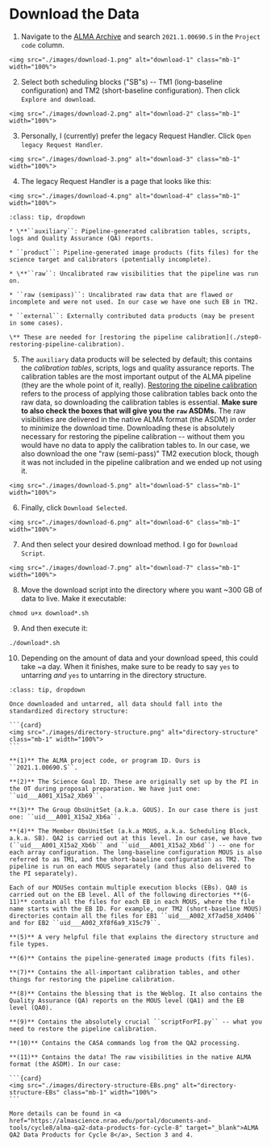 # Download the Data

1. Navigate to the <a href="https://almascience.nrao.edu/aq/" target="_blank">ALMA Archive</a> and search ``2021.1.00690.S`` in the ``Project code`` column.

````{card}
<img src="./images/download-1.png" alt="download-1" class="mb-1" width="100%">
````

2. Select both scheduling blocks ("SB"s) -- TM1 (long-baseline configuration) and TM2 (short-baseline configuration). Then click ``Explore and download``.

````{card}
<img src="./images/download-2.png" alt="download-2" class="mb-1" width="100%">
````

3. Personally, I (currently) prefer the legacy Request Handler. Click ``Open legacy Request Handler``.

````{card}
<img src="./images/download-3.png" alt="download-3" class="mb-1" width="100%">
````

4. The legacy Request Handler is a page that looks like this:

````{card}
<img src="./images/download-4.png" alt="download-4" class="mb-1" width="100%">
````

```{admonition} Understanding the data categories
:class: tip, dropdown

* \**``auxiliary``: Pipeline-generated calibration tables, scripts, logs and Quality Assurance (QA) reports.

* ``product``: Pipeline-generated image products (fits files) for the science target and calibrators (potentially incomplete).

* \**``raw``: Uncalibrated raw visibilities that the pipeline was run on.

* ``raw (semipass)``: Uncalibrated raw data that are flawed or incomplete and were not used. In our case we have one such EB in TM2.

* ``external``: Externally contributed data products (may be present in some cases).

\** These are needed for [restoring the pipeline calibration](./step0-restoring-pipeline-calibration).

```


5. The ``auxiliary`` data products will be selected by default; this contains the *calibration tables*, scripts, logs and quality assurance reports. The calibration tables are the most important output of the ALMA pipeline (they are the whole point of it, really). [Restoring the pipeline calibration](./step0-restoring-pipeline-calibration) refers to the process of applying those calibration tables back onto the raw data, so downloading the calibration tables is essential. **Make sure to also check the boxes that will give you the ``raw`` ASDMs.** The raw visibilities are delivered in the native ALMA format (the ASDM) in order to minimize the download time. Downloading these is absolutely necessary for restoring the pipeline calibration -- without them you would have no data to apply the calibration tables to. In our case, we also download the one "raw (semi-pass)" TM2 execution block, though it was not included in the pipeline calibration and we ended up not using it.

````{card}
<img src="./images/download-5.png" alt="download-5" class="mb-1" width="100%">
````
6. Finally, click ``Download Selected``.

````{card}
<img src="./images/download-6.png" alt="download-6" class="mb-1" width="100%">
````

7. And then select your desired download method. I go for ``Download Script``.

````{card}
<img src="./images/download-7.png" alt="download-7" class="mb-1" width="100%">
````

8. Move the download script into the directory where you want ~300 GB of data to live. Make it executable:

```
chmod u+x download*.sh
```

9. And then execute it:

```
./download*.sh
```

10. Depending on the amount of data and your download speed, this could take ~a day. When it finishes, make sure to be ready to say ``yes`` to untarring *and* ``yes`` to untarring in the directory structure.

````{admonition} Understanding the directory substructure
:class: tip, dropdown

Once downloaded and untarred, all data should fall into the standardized directory structure:

```{card}
<img src="./images/directory-structure.png" alt="directory-structure" class="mb-1" width="100%">
```

**(1)** The ALMA project code, or program ID. Ours is ``2021.1.00690.S``.

**(2)** The Science Goal ID. These are originally set up by the PI in the OT during proposal preparation. We have just one: ``uid___A001_X15a2_Xb69``.

**(3)** The Group ObsUnitSet (a.k.a. GOUS). In our case there is just one: ``uid___A001_X15a2_Xb6a``.

**(4)** The Member ObsUnitSet (a.k.a MOUS, a.k.a. Scheduling Block, a.k.a. SB). QA2 is carried out at this level. In our case, we have two (``uid___A001_X15a2_Xb6b`` and ``uid___A001_X15a2_Xb6d``) -- one for each array configuration. The long-baseline configuration MOUS is also referred to as TM1, and the short-baseline configuration as TM2. The pipeline is run on each MOUS separately (and thus also delivered to the PI separately).

Each of our MOUSes contain multiple execution blocks (EBs). QA0 is carried out on the EB level. All of the following directories **(6-11)** contain all the files for each EB in each MOUS, where the file name starts with the EB ID. For example, our TM2 (short-baseline MOUS) directories contain all the files for EB1 ``uid___A002_Xf7ad58_Xd406`` and for EB2 ``uid___A002_Xf8f6a9_X15c79``.

**(5)** A very helpful file that explains the directory structure and file types.

**(6)** Contains the pipeline-generated image products (fits files).

**(7)** Contains the all-important calibration tables, and other things for restoring the pipeline calibration.

**(8)** Contains the blessing that is the Weblog. It also contains the Quality Assurance (QA) reports on the MOUS level (QA1) and the EB level (QA0).

**(9)** Contains the absolutely crucial ``scriptForPI.py`` -- what you need to restore the pipeline calibration.

**(10)** Contains the CASA commands log from the QA2 processing.

**(11)** Contains the data! The raw visibilities in the native ALMA format (the ASDM). In our case:

```{card}
<img src="./images/directory-structure-EBs.png" alt="directory-structure-EBs" class="mb-1" width="100%">
```

More details can be found in <a href="https://almascience.nrao.edu/portal/documents-and-tools/cycle8/alma-qa2-data-products-for-cycle-8" target="_blank">ALMA QA2 Data Products for Cycle 8</a>, Section 3 and 4.

````
